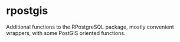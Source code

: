rpostgis
========

Additional functions to the RPostgreSQL package, mostly convenient wrappers, with some PostGIS oriented functions.

